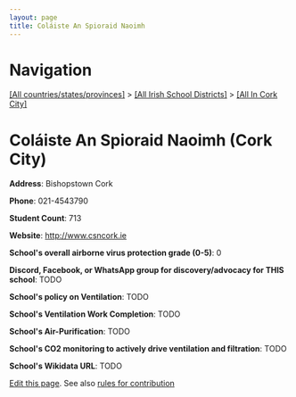 ```yaml
---
layout: page
title: Coláiste An Spioraid Naoimh
---
```

# Navigation

[[All countries/states/provinces]](../../..) > [[All Irish School Districts]](../..) > [[All In Cork City]](..)

# Coláiste An Spioraid Naoimh (Cork City)

**Address**: Bishopstown Cork

**Phone**: 021-4543790

**Student Count**: 713

**Website**: <http://www.csncork.ie>

**School's overall airborne virus protection grade (0-5)**: 0

**Discord, Facebook, or WhatsApp group for discovery/advocacy for THIS school**: TODO

**School's policy on Ventilation**: TODO

**School's Ventilation Work Completion**: TODO

**School's Air-Purification**: TODO

**School's CO2 monitoring to actively drive ventilation and filtration**: TODO

**School's Wikidata URL**: TODO


[Edit this page](https://github.com/ventilate-schools/Ireland/edit/main/./Cork_City/Coláiste_An_Spioraid_Naoimh.md). See also [rules for contribution](../../../contribution-rules/)